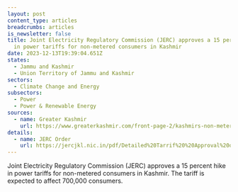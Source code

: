 ```yaml
---
layout: post
content_type: articles
breadcrumbs: articles
is_newsletter: false
title: Joint Electricity Regulatory Commission (JERC) approves a 15 percent hike
  in power tariffs for non-metered consumers in Kashmir
date: 2023-12-13T19:39:04.651Z
states:
  - Jammu and Kashmir
  - Union Territory of Jammu and Kashmir
sectors:
  - Climate Change and Energy
subsectors:
  - Power
  - Power & Renewable Energy
sources:
  - name: Greater Kashmir
    url: https://www.greaterkashmir.com/front-page-2/kashmirs-non-metered-consumers-to-face-15-power-tariff-hike/
details:
  - name: JERC Order
    url: https://jercjkl.nic.in/pdf/Detailed%20Tarrif%20%20Approval%20of%20Business%20Plan%20&%20Multi-Year%20Tariff%20(MYT)%20for%20the%20period%20from%20FY%202023-24%20to%20FY%202025-26%20ARR%20from%20FY%202023-24%20to%20FY%202025-26%20and%20RST%20Determination%20for%20FY%202023-24%20for%20JPDCL%20AND%20KPDCL.pdf
---
```

Joint Electricity Regulatory Commission (JERC) approves a 15 percent hike in power tariffs for non-metered consumers in Kashmir. The tariff is expected to affect 700,000 consumers.
